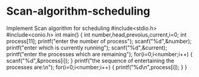 # Scan-algorithm-scheduling
Implement Scan algorithm for scheduling
#include<stdio.h>
#include<conio.h>
int main()
{
	int number,head,prevoius,current,i=0;
	int process[11];
	printf("enter the number of process");
	scanf("%d",&number);
	printf("enter which is currently running");
	scanf("%d",&current);
	printf("enter the processes which are remaining");
	for(i=0;i<number;i++)
	{
		scanf("%d",&process[i]);
	}
	printf("the sequence of entertaining the processes are:\n");
	for(i=0;i<number;i++)
	{
		printf("%d\n",process[i]);
	}
	}
